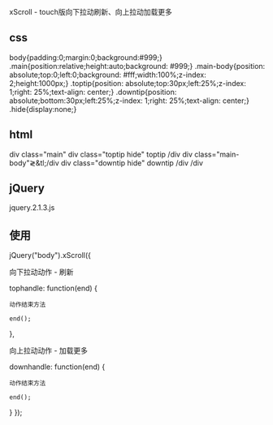 xScroll - touch版向下拉动刷新、向上拉动加载更多

## css

body{padding:0;margin:0;background:#999;}
.main{position:relative;height:auto;background: #999;}
.main-body{position: absolute;top:0;left:0;background: #fff;width:100%;z-index: 2;height:1000px;}
.toptip{position: absolute;top:30px;left:25%;z-index: 1;right: 25%;text-align: center;}
.downtip{position: absolute;bottom:30px;left:25%;z-index: 1;right: 25%;text-align: center;}
.hide{display:none;}

## html


div class="main"
  div class="toptip hide" toptip /div
  div class="main-body"&gl;&tl;/div
  div class="downtip hide" downtip /div
/div

## jQuery

jquery.2.1.3.js

## 使用

jQuery("body").xScroll({

  向下拉动动作 - 刷新

  tophandle: function(end) {

    动作结束方法

    end();
  },

  向上拉动动作 - 加载更多

  downhandle: function(end) {

    动作结束方法

    end();
  }
});

